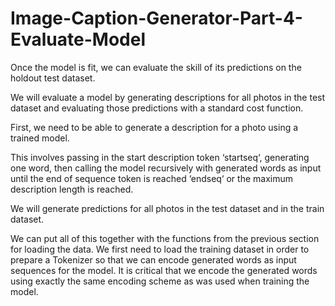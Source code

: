 # Image-Caption-Generator-Part-4-Evaluate-Model

Once the model is fit, we can evaluate the skill of its predictions on the holdout test dataset.

We will evaluate a model by generating descriptions for all photos in the test dataset and evaluating those predictions with a standard cost function.

First, we need to be able to generate a description for a photo using a trained model.

This involves passing in the start description token ‘startseq‘, generating one word, then calling the model recursively with generated words as input until the end of sequence token is reached ‘endseq‘ or the maximum description length is reached.

We will generate predictions for all photos in the test dataset and in the train dataset.

We can put all of this together with the functions from the previous section for loading the data. We first need to load the training dataset in order to prepare a Tokenizer so that we can encode generated words as input sequences for the model. It is critical that we encode the generated words using exactly the same encoding scheme as was used when training the model.

